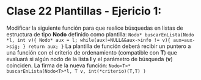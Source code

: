 # Clase 22 Plantillas - Ejericio 1:
Modificar la siguiente función para que realice búsquedas en listas de estructura de tipo **Nodo** definido como plantilla:
`Nodo* buscarEnLista(Nodo *l, int v){
Nodo* aux = l;
while(aux!=NULL&&aux->info != v){
aux=aux->sig;
}
return aux;
}`
La plantilla de función deberá recibir un puntero a una función con el criterio de ordenamiento (compatible con **T**) que evaluará si algún nodo de la lista **l** y el parámetro de búsqueda (**v**) coinciden. La firma de la nueva función:
`Nodo<T>* buscarEnLista(Nodo<T>*l, T v, int(*criterio)(T,T) )`